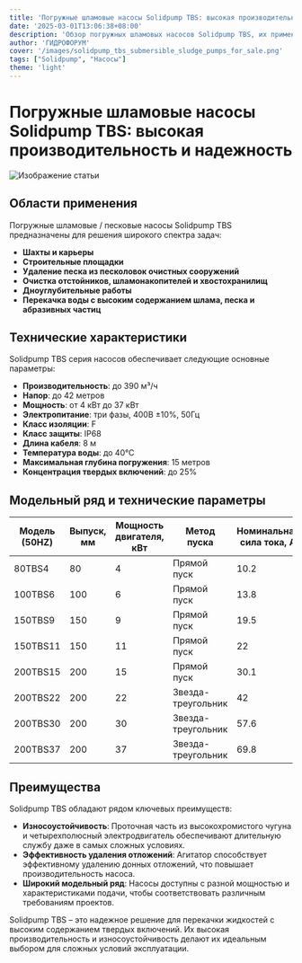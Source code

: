 ```yaml
---
title: 'Погружные шламовые насосы Solidpump TBS: высокая производительность и надежность'
date: '2025-03-01T13:06:38+08:00'
description: 'Обзор погружных шламовых насосов Solidpump TBS, их применения и технических характеристик для оптимальной перекачки жидкостей с твердыми включениями.'
author: 'ГИДРОФОРУМ'
cover: '/images/solidpump_tbs_submersible_sludge_pumps_for_sale.png'
tags: ["Solidpump", "Насосы"]
theme: 'light'
---
```


# Погружные шламовые насосы Solidpump TBS: высокая производительность и надежность

![Изображение статьи](/images/solidpump_tbs_submersible_sludge_pumps_for_sale.png)

## Области применения
Погружные шламовые / песковые насосы Solidpump TBS предназначены для решения широкого спектра задач:
- **Шахты и карьеры**
- **Строительные площадки**
- **Удаление песка из песколовок очистных сооружений**
- **Очистка отстойников, шламонакопителей и хвостохранилищ**
- **Дноуглубительные работы**
- **Перекачка воды с высоким содержанием шлама, песка и абразивных частиц**

## Технические характеристики
Solidpump TBS серия насосов обеспечивает следующие основные параметры:
- **Производительность**: до 390 м³/ч
- **Напор**: до 42 метров
- **Мощность**: от 4 кВт до 37 кВт
- **Электропитание**: три фазы, 400В ±10%, 50Гц
- **Класс изоляции**: F
- **Класс защиты**: IP68
- **Длина кабеля**: 8 м
- **Температура воды**: до 40°C
- **Максимальная глубина погружения**: 15 метров
- **Концентрация твердых включений**: до 25%

## Модельный ряд и технические параметры

| Модель (50HZ) | Выпуск, мм | Мощность двигателя, кВт | Метод пуска          | Номинальная сила тока, A | Номинальная подача, м³/час | Номинальный напор, м | Максимальная подача, м³/ч | Максимальный напор, м  | Свободный проход, мм     |
|---------------|------------|-------------------------|-----------------------|--------------------------|----------------------------|----------------------|---------------------------|--------------------|------------------------|
| 80TBS4        | 80         | 4                       | Прямой пуск          | 10.2                     | 60                         | 10                   | 99                        | 14.8                | 30                     |
| 100TBS6       | 100        | 6                       | Прямой пуск          | 13.8                     | 90                         | 10                   | 144                       | 16.9                | 30                     |
| 150TBS9       | 150        | 9                       | Прямой пуск          | 19.5                     | 100                        | 15                   | 192                       | 21.5                | 30                     |
| 150TBS11      | 150        | 11                      | Прямой пуск          | 22                       | 120                        | 15                   | 234                       | 22                  | 30                     |
| 200TBS15      | 200        | 15                      | Прямой пуск          | 30.1                     | 200                        | 16                   | 372                       | 22                  | 30                     |
| 200TBS22      | 200        | 22                      | Звезда-треугольник    | 42                       | 200                        | 24                   | 360                       | 32                  | 30                     |
| 200TBS30      | 200        | 30                      | Звезда-треугольник    | 57.6                     | 200                        | 28                   | 390                       | 37                  | 30                     |
| 200TBS37      | 200        | 37                      | Звезда-треугольник    | 69.8                     | 200                        | 33                   | 390                       | 42                  | 30                     |

## Преимущества
Solidpump TBS обладают рядом ключевых преимуществ:
- **Износоустойчивость**: Проточная часть из высокохромистого чугуна и четырехполюсный электродвигатель обеспечивают длительную службу даже в самых сложных условиях.
- **Эффективность удаления отложений**: Агитатор способствует эффективному удалению донных отложений, что повышает производительность насоса.
- **Широкий модельный ряд**: Насосы доступны с разной мощностью и характеристиками подачи, чтобы соответствовать различным требованиям проектов.

Solidpump TBS – это надежное решение для перекачки жидкостей с высоким содержанием твердых включений. Их высокая производительность и износоустойчивость делают их идеальным выбором для сложных условий эксплуатации.